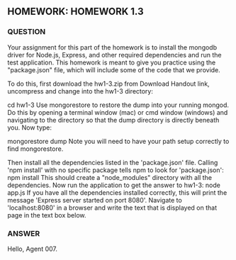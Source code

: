 <h2>HOMEWORK: HOMEWORK 1.3</h2>

<h3>QUESTION</h3>

Your assignment for this part of the homework is to install the mongodb driver for Node.js, Express, and other required dependencies and run the test application. This homework is meant to give you practice using the "package.json" file, which will include some of the code that we provide.

To do this, first download the hw1-3.zip from Download Handout link, uncompress and change into the hw1-3 directory:

cd hw1-3
Use mongorestore to restore the dump into your running mongod. Do this by opening a terminal window (mac) or cmd window (windows) and navigating to the directory so that the dump directory is directly beneath you. Now type:

mongorestore dump
Note you will need to have your path setup correctly to find mongorestore.

Then install all the dependencies listed in the 'package.json' file. Calling 'npm install' with no specific package tells npm to look for 'package.json':
npm install
This should create a "node_modules" directory with all the dependencies. Now run the application to get the answer to hw1-3:
node app.js
If you have all the dependencies installed correctly, this will print the message 'Express server started on port 8080'. Navigate to 'localhost:8080' in a browser and write the text that is displayed on that page in the text box below.

<h3>ANSWER</h3>

Hello, Agent 007.
